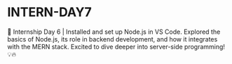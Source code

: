 # INTERN-DAY7
🚀 Internship Day 6 | Installed and set up Node.js in VS Code. Explored the basics of Node.js, its role in backend development, and how it integrates with the MERN stack. Excited to dive deeper into server-side programming! 💡🔥
